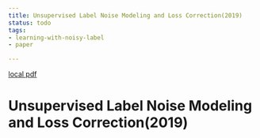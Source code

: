 ```yaml
---
title: Unsupervised Label Noise Modeling and Loss Correction(2019)
status: todo
tags:
- learning-with-noisy-label
- paper

---
```


[local pdf](../../../pdfs/2019-Unsupervised%20Label%20Noise%20Modeling%20and%20Loss%20Correction.pdf)

# Unsupervised Label Noise Modeling and Loss Correction(2019)
